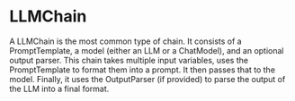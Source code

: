 LLMChain
========

A LLMChain is the most common type of chain. It consists of a PromptTemplate, a model (either an LLM or a ChatModel), and an optional output parser. This chain takes multiple input variables, uses the PromptTemplate to format them into a prompt. It then passes that to the model. Finally, it uses the OutputParser (if provided) to parse the output of the LLM into a final format.